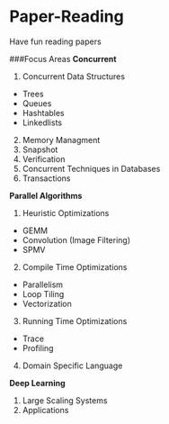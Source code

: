 # Paper-Reading
Have fun reading papers

###Focus Areas
**Concurrent**

1. Concurrent Data Structures
  - Trees
  - Queues
  - Hashtables
  - Linkedlists

2. Memory Managment
3. Snapshot
4. Verification
5. Concurrent Techniques in Databases
6. Transactions

**Parallel Algorithms**

1. Heuristic Optimizations
  - GEMM
  - Convolution (Image Filtering)
  - SPMV

2. Compile Time Optimizations
  - Parallelism
  - Loop Tiling
  - Vectorization

3. Running Time Optimizations
  - Trace
  - Profiling
  
4. Domain Specific Language

**Deep Learning**

1. Large Scaling Systems
2. Applications


